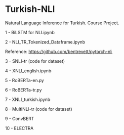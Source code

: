 # Turkish-NLI
Natural Language Inference for Turkish. Course Project.

1 - BiLSTM for NLI.ipynb

2 - NLI_TR_Tokenized_Dataframe.ipynb

Reference: https://github.com/bentrevett/pytorch-nli

3 - SNLI-tr (code for dataset) 

4 - XNLI_english.ipynb

5 - RoBERTa-en.py

6 - RoBERTa-tr.py

7 - XNLI_turkish.ipynb

8 - MultiNLI-tr (code for dataset)

9 - ConvBERT

10 - ELECTRA

